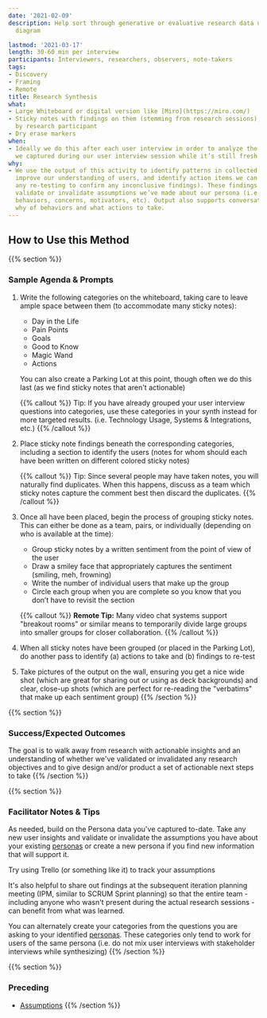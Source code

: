 ```yaml
---
date: '2021-02-09'
description: Help sort through generative or evaluative research data using an affinity
  diagram

lastmod: '2021-03-17'
length: 30-60 min per interview
participants: Interviewers, researchers, observers, note-takers
tags:
- Discovery
- Framing
- Remote
title: Research Synthesis
what:
- Large Whiteboard or digital version like [Miro](https://miro.com/)
- Sticky notes with findings on them (stemming from research sessions), color-coded
  by research participant
- Dry erase markers
when:
- Ideally we do this after each user interview in order to analyze the information
  we captured during our user interview session while it’s still fresh in our minds.
why:
- We use the output of this activity to identify patterns in collected research data,
  improve our understanding of users, and identify action items we can take (including
  any re-testing to confirm any inconclusive findings). These findings can either
  validate or invalidate assumptions we’ve made about our persona (i.e. demographics,
  behaviors, concerns, motivators, etc). Output also supports conversations on the
  why of behaviors and what actions to take.
---
```


## How to Use this Method

{{% section %}}
### Sample Agenda & Prompts
1. Write the following categories on the whiteboard, taking care to leave ample space between them (to accommodate many sticky notes):

   - Day in the Life
   - Pain Points
   - Goals
   - Good to Know
   - Magic Wand
   - Actions

   You can also create a Parking Lot at this point, though often we do this last (as we find sticky notes that aren't actionable)

   {{% callout %}}
   Tip: If you have already grouped your user interview questions into categories, use these categories in your synth instead for more targeted results. (i.e. Technology Usage, Systems & Integrations, etc.)
   {{% /callout %}}
1. Place sticky note findings beneath the corresponding categories, including a section to identify the users (notes for whom should each have been written on different colored sticky notes)

   {{% callout %}}
   Tip: Since several people may have taken notes, you will naturally find duplicates. When this happens, discuss as a team which sticky notes capture the comment best then discard the duplicates.
   {{% /callout %}}
1. Once all have been placed, begin the process of grouping sticky notes. This can either be done as a team, pairs, or individually (depending on who is available at the time):

   - Group sticky notes by a written sentiment from the point of view of the user
   - Draw a smiley face that appropriately captures the sentiment (smiling, meh, frowning)
   - Write the number of individual users that make up the group
   - Circle each group when you are complete so you know that you don’t have to revisit the section
   
   {{% callout %}}
   **Remote Tip:** Many video chat systems support "breakout rooms" or similar means to temporarily divide large groups into smaller groups for closer collaboration. 
   {{% /callout %}}

1. When all sticky notes have been grouped (or placed in the Parking Lot), do another pass to identify (a) actions to take and (b) findings to re-test

1. Take pictures of the output on the wall, ensuring you get a nice wide shot (which are great for sharing out or using as deck backgrounds) and clear, close-up shots (which are perfect for re-reading the "verbatims" that make up each sentiment group)
{{% /section %}}

{{% section %}}
### Success/Expected Outcomes
The goal is to walk away from research with actionable insights and an understanding of whether we've validated or invalidated any research objectives and to give design and/or product a set of actionable next steps to take
{{% /section %}}

{{% section %}}
### Facilitator Notes & Tips

As needed, build on the Persona data you've captured to-date. Take any new user insights and validate or invalidate the assumptions you have about your existing [personas](/practices/personas) or create a new persona if you find new information that will support it.

Try using Trello (or something like it) to track your assumptions

It's also helpful to share out findings at the subsequent iteration planning meeting (IPM, similar to SCRUM Sprint planning) so that the entire team - including anyone who wasn't present during the actual research sessions - can benefit from what was learned.

You can alternately create your categories from the questions you are asking to your identified [personas](/practices/personas). These categories only tend to work for users of the same persona (i.e. do not mix user interviews with stakeholder interviews while synthesizing)
{{% /section %}}

{{% section %}}
### Preceding
- [Assumptions](/practices/assumptions)
{{% /section %}}